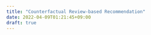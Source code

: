```yaml
---
title: "Counterfactual Review-based Recommendation"
date: 2022-04-09T01:21:45+09:00
draft: true
---
```


